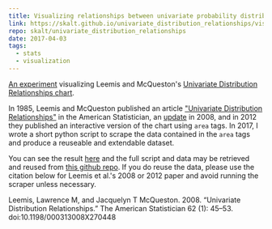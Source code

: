 ```yaml
---
title: Visualizing relationships between univariate probability distributions
link: https://skalt.github.io/univariate_distribution_relationships/visualize/udr_visualization.html
repo: skalt/univariate_distribution_relationships
date: 2017-04-03
tags:
  - stats
  - visualization
---
```


[An experiment][viz] visualizing Leemis and McQueston's [Univariate Distribution Relationships chart][interactive].

<!--more-->

In 1985, Leemis and McQueston published an article
["Univariate Distribution Relationships"][orig] in the American Statistician, an [update][update] in 2008, and in 2012 they published an interactive version of the chart using `area` tags.
In 2017, I wrote a short python script to scrape the data contained in the `area` tags and produce a reuseable and extendable dataset.

You can see the result [here][viz] and the full script and data may be retrieved and reused from [this github repo](https://github.com/skalt/univariate_distribution_relationships).
If you do reuse the data, please use the citation below for Leemis et al.'s 2008 or 2012 paper and avoid running the scraper unless necessary.

<!--
Leemis, his collaborators, and I have collective put decades into creating this. I've contributed my day or so because I hope building tools that allow students to explore the relationships behind mathematical objects is the best way to retain them. In the future, I may write some script to import the graph to neo4j, though using the Neo4j package with the csvs should be workable</p>
-->

<citation>
  Leemis, Lawrence M, and Jacquelyn T McQueston. 2008. “Univariate Distribution Relationships.” The American Statistician 62 (1): 45–53. doi:10.1198/000313008X270448
</citation>

[viz]: https://skalt.github.io/univariate_distribution_relationships/visualize/udr_visualization.html
[orig]: http://www.tandfonline.com/doi/abs/10.1080/00031305.1986.10475379
[update]: http://www.tandfonline.com/doi/abs/10.1198/000313008X270448
[interactive]: https://www.math.wm.edu/~leemis/chart/UDR/UDR.html
